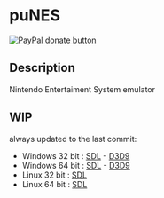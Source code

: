 <h1>puNES</h1>

<span class="badge-paypal"><a href="https://www.paypal.com/cgi-bin/webscr?cmd=_s-xclick&hosted_button_id=QPPXNRL5NAHDC" title="Donate to this project using Paypal"><img src="https://img.shields.io/badge/paypal-donate-yellow.svg" alt="PayPal donate button" /></a></span>

Description
-----------

Nintendo Entertaiment System emulator

WIP
-----------
always updated to the last commit:
* Windows 32 bit : [SDL](https://dl.dropboxusercontent.com/u/21595068/punes32.wip.sdl.zip) - [D3D9](https://dl.dropboxusercontent.com/u/21595068/punes32.wip.d3d9.zip)
* Windows 64 bit : [SDL](https://dl.dropboxusercontent.com/u/21595068/punes64.wip.sdl.zip) - [D3D9](https://dl.dropboxusercontent.com/u/21595068/punes64.wip.d3d9.zip)
* Linux 32 bit : [SDL](https://dl.dropboxusercontent.com/u/21595068/punes32)
* Linux 64 bit : [SDL](https://dl.dropboxusercontent.com/u/21595068/punes64)
